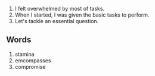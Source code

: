 1. I felt overwhelmed by most of tasks.
2. When I started, I was given the basic tasks to perform. 
3. Let's tackle an essential question.



## Words

1. stamina
2. emcompasses
3. compromise










